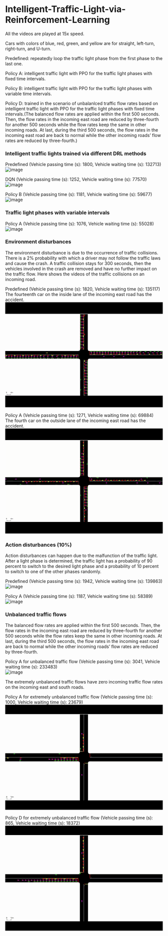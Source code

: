 # Intelligent-Traffic-Light-via-Reinforcement-Learning
All the videos are played at 15x speed.

Cars with colors of blue, red, green, and yellow are for straight, left-turn, right-turn, and U-turn.

Predefined: repeatedly loop the traffic light phase from the first phase to the last one.  

Policy A: intelligent traffic light with PPO for the traffic light phases with fixed time intervals.  

Policy B: intelligent traffic light with PPO for the traffic light phases with variable time intervals.  

Policy D: trained in the scenario of unbalanlced traffic flow rates based on intelligent traffic light with PPO for the traffic light phases with fixed time intervals.(The balanced flow rates are applied within the first 500 seconds. Then, the flow rates in the incoming east road are reduced by three-fourth for another 500 seconds while the flow rates keep the same in other incoming roads. At last, during the third 500 seconds, the flow rates in the incoming east road are back to normal while the other incoming roads’ flow rates are reduced by three-fourth.)

### Intelligent traffic lights trained via different DRL methods
Predefined (Vehicle passing time (s): 1800, Vehicle waiting time (s): 132713)  
![image](https://github.com/YueZhu95/Intelligent-Traffic-Light-via-Reinforcement-Learning/blob/main/predefined_gif.gif) 

DQN (Vehicle passing time (s): 1252, Vehicle waiting time (s): 77570)  
![image](https://github.com/YueZhu95/Intelligent-Traffic-Light-via-Reinforcement-Learning/blob/main/dqn_gif2.gif) 

Policy B (Vehicle passing time (s): 1181, Vehicle waiting time (s): 59677)  
![image](https://github.com/YueZhu95/Intelligent-Traffic-Light-via-Reinforcement-Learning/blob/main/ppo_fix_gif2.gif) 

### Traffic light phases with variable intervals
Policy A (Vehicle passing time (s): 1076, Vehicle waiting time (s): 55028)  
![image](https://github.com/YueZhu95/Intelligent-Traffic-Light-via-Reinforcement-Learning/blob/main/ppo_vari_gif.gif) 

### Environment disturbances

The environment disturbance is due to the occurrence of traffic collisions. There is a 2% probability with which a driver may not follow the traffic laws and cause the crash. A traffic collision stays for 300 seconds, then the vehicles involved in the crash are removed and have no further impact on the traffic flow. Here shows the videos of the traffic collisions on an incoming road.

Predefined (Vehicle passing time (s): 1820, Vehicle waiting time (s): 135117)  
The fourteenth car on the inside lane of the incoming east road has the accident.  
![image](https://github.com/YueZhu95/Intelligent-Traffic-Light-via-Reinforcement-Learning/blob/main/Predefined_inc_gif.gif) 

Policy A (Vehicle passing time (s): 1271, Vehicle waiting time (s): 69884)  
The fourth car on the outside lane of the incoming east road has the accident.  
![image](https://github.com/YueZhu95/Intelligent-Traffic-Light-via-Reinforcement-Learning/blob/main/PA_inc_gif.gif) 

### Action disturbances (10%)

Action disturbances can happen due to the malfunction of the traffic light. After a light phase is determined, the traffic light has a probability of 90 percent to switch to the desired light phase and a probability of 10 percent to switch to one of the other phases randomly.

Predefined (Vehicle passing time (s): 1942, Vehicle waiting time (s): 139863)  
![image](https://github.com/YueZhu95/Intelligent-Traffic-Light-via-Reinforcement-Learning/blob/main/Predefined_act_gif.gif) 

Policy A (Vehicle passing time (s): 1187, Vehicle waiting time (s): 58389)  
![image](https://github.com/YueZhu95/Intelligent-Traffic-Light-via-Reinforcement-Learning/blob/main/PA_act_gif.gif) 

### Unbalanced traffic flows

The balanced flow rates are applied within the first 500 seconds. Then, the flow rates in the incoming east road are reduced by three-fourth for another 500 seconds while the flow rates keep the same in other incoming roads. At last, during the third 500 seconds, the flow rates in the incoming east road are back to normal while the other incoming roads’ flow rates are reduced by three-fourth.

Policy A for unbalanced traffic flow (Vehicle passing time (s): 3041, Vehicle waiting time (s): 233483)  
![image](https://github.com/YueZhu95/Intelligent-Traffic-Light-via-Reinforcement-Learning/blob/main/PA_unb_gif.gif) 

The extremely unbalanced traffic flows have zero incoming traffic flow rates on the incoming east and south roads.

Policy A for extremely unbalanced traffic flow (Vehicle passing time (s): 1000, Vehicle waiting time (s): 23679)  
![image](https://github.com/YueZhu95/Intelligent-Traffic-Light-via-Reinforcement-Learning/blob/main/PA_exunb_gif.gif) 

Policy D for extremely unbalanced traffic flow (Vehicle passing time (s): 865, Vehicle waiting time (s): 18372)  
![image](https://github.com/YueZhu95/Intelligent-Traffic-Light-via-Reinforcement-Learning/blob/main/PD_exunb_gif.gif) 
